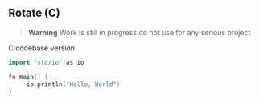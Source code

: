 
## Rotate (C)
> **Warning** Work is still in progress do not use for any serious project 

C codebase version

```cpp
import "std/io" as io

fn main() {
     io.println("Hello, World")
}
```
